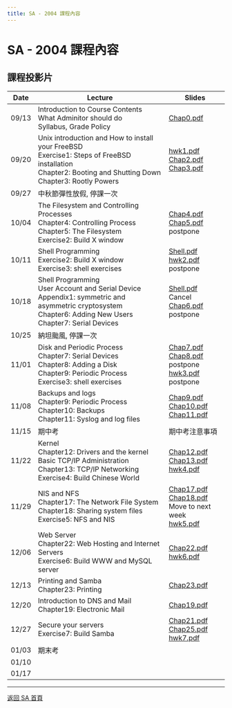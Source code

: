 ```yaml
---
title: SA - 2004 課程內容
---
```


# SA - 2004 課程內容

## 課程投影片

| Date  | Lecture                                                                                                                                                           | Slides                                                                                                              |
| ----- | ----------------------------------------------------------------------------------------------------------------------------------------------------------------- | ------------------------------------------------------------------------------------------------------------------- |
| 09/13 | Introduction to Course Contents<br>What Adminitor should do<br>Syllabus, Grade Policy                                                                             | [Chap0.pdf](/assets/sa/2004/Chap0.pdf)                                                                                        |
| 09/20 | Unix introduction and How to install your FreeBSD<br>Exercise1: Steps of FreeBSD installation<br>Chapter2: Booting and Shutting Down<br>Chapter3: Rootly Powers   | [hwk1.pdf](/assets/sa/2004/hwk1.pdf)<br>[Chap2.pdf](/assets/sa/2004/Chap2.pdf)<br>[Chap3.pdf](/assets/sa/2004/Chap3.pdf)                          |
| 09/27 | 中秋節彈性放假, 停課一次                                                                                                                                          |                                                                                                                     |
| 10/04 | The Filesystem and Controlling Processes<br>Chapter4: Controlling Process<br>Chapter5: The Filesystem<br>Exercise2: Build X window                                | [Chap4.pdf](/assets/sa/2004/Chap4.pdf)<br>[Chap5.pdf](/assets/sa/2004/Chap5.pdf)<br>postpone                                            |
| 10/11 | Shell Programming<br>Exercise2: Build X window<br>Exercise3: shell exercises                                                                                      | [Shell.pdf](/assets/sa/2004/ShellProgramming.pdf)<br>[hwk2.pdf](/assets/sa/2004/hwk2.pdf)<br>postpone                                   |
| 10/18 | Shell Programming<br>User Account and Serial Device<br>Appendix1: symmetric and asymmetric cryptosystem<br>Chapter6: Adding New Users<br>Chapter7: Serial Devices | [Shell.pdf](/assets/sa/2004/ShellProgramming.pdf)<br>Cancel<br>[Chap6.pdf](/assets/sa/2004/Chap6.pdf)<br>postpone                       |
| 10/25 | 納坦颱風, 停課一次                                                                                                                                                |                                                                                                                     |
| 11/01 | Disk and Periodic Process<br>Chapter7: Serial Devices<br>Chapter8: Adding a Disk<br>Chapter9: Periodic Process<br>Exercise3: shell exercises                      | [Chap7.pdf](/assets/sa/2004/Chap7.pdf)<br>[Chap8.pdf](/assets/sa/2004/Chap8.pdf)<br>postpone<br>[hwk3.pdf](/assets/sa/2004/hwk3.pdf)<br>postpone  |
| 11/08 | Backups and logs<br>Chapter9: Periodic Process<br>Chapter10: Backups<br>Chapter11: Syslog and log files                                                           | [Chap9.pdf](/assets/sa/2004/Chap9.pdf)<br>[Chap10.pdf](/assets/sa/2004/Chap10.pdf)<br>[Chap11.pdf](/assets/sa/2004/Chap11.pdf)                    |
| 11/15 | 期中考                                                                                                                                                            | 期中考注意事項                                                                                                      |
| 11/22 | Kernel<br>Chapter12: Drivers and the kernel<br>Basic TCP/IP Administration<br>Chapter13: TCP/IP Networking<br>Exercise4: Build Chinese World                      | [Chap12.pdf](/assets/sa/2004/Chap12.pdf)<br>[Chap13.pdf](/assets/sa/2004/Chap13.pdf)<br>[hwk4.pdf](/assets/sa/2004/hwk4.pdf)                      |
| 11/29 | NIS and NFS<br>Chapter17: The Network File System<br>Chapter18: Sharing system files<br>Exercise5: NFS and NIS                                                    | [Chap17.pdf](/assets/sa/2004/Chap17.pdf)<br>[Chap18.pdf](/assets/sa/2004/Chap18.pdf)<br>Move to next week<br>[hwk5.pdf](/assets/sa/2004/hwk5.pdf) |
| 12/06 | Web Server<br>Chapter22: Web Hosting and Internet Servers<br>Exercise6: Build WWW and MySQL server                                                                | [Chap22.pdf](/assets/sa/2004/Chap22.pdf)<br>[hwk6.pdf](/assets/sa/2004/hwk6.pdf)                                                        |
| 12/13 | Printing and Samba<br>Chapter23: Printing                                                                                                                         | [Chap23.pdf](/assets/sa/2004/Chap23.pdf)                                                                                      |
| 12/20 | Introduction to DNS and Mail<br>Chapter19: Electronic Mail                                                                                                        | [Chap19.pdf](/assets/sa/2004/Chap19.pdf)                                                                                      |
| 12/27 | Secure your servers<br>Exercise7: Build Samba                                                                                                                     | [Chap21.pdf](/assets/sa/2004/Chap21.pdf)<br>[Chap25.pdf](/assets/sa/2004/Chap25.pdf)<br>[hwk7.pdf](/assets/sa/2004/hwk7.pdf)                      |
| 01/03 | 期末考                                                                                                                                                            |                                                                                                                     |
| 01/10 |                                                                                                                                                                   |                                                                                                                     |
| 01/17 |                                                                                                                                                                   |                                                                                                                     |

---

[返回 SA 首頁](/sa/)
